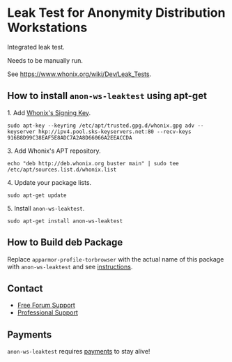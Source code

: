 # Leak Test for Anonymity Distribution Workstations #

Integrated leak test.

Needs to be manually run.

See https://www.whonix.org/wiki/Dev/Leak_Tests.
## How to install `anon-ws-leaktest` using apt-get ##

1\. Add [Whonix's Signing Key](https://www.whonix.org/wiki/Whonix_Signing_Key).

```
sudo apt-key --keyring /etc/apt/trusted.gpg.d/whonix.gpg adv --keyserver hkp://ipv4.pool.sks-keyservers.net:80 --recv-keys 916B8D99C38EAF5E8ADC7A2A8D66066A2EEACCDA
```

3\. Add Whonix's APT repository.

```
echo "deb http://deb.whonix.org buster main" | sudo tee /etc/apt/sources.list.d/whonix.list
```

4\. Update your package lists.

```
sudo apt-get update
```

5\. Install `anon-ws-leaktest`.

```
sudo apt-get install anon-ws-leaktest
```

## How to Build deb Package ##

Replace `apparmor-profile-torbrowser` with the actual name of this package with `anon-ws-leaktest` and see [instructions](https://www.whonix.org/wiki/Dev/Build_Documentation/apparmor-profile-torbrowser).

## Contact ##

* [Free Forum Support](https://forums.whonix.org)
* [Professional Support](https://www.whonix.org/wiki/Professional_Support)

## Payments ##

`anon-ws-leaktest` requires [payments](https://www.whonix.org/wiki/Payments) to stay alive!
